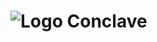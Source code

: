 <body>
  <h1
  - I'm Leonardo "SeveN"
  - 🌍Since 1993; 🎶 eclectic
  - 📚 Learning Java, JS, Html, Css and GitHub
  - 🏆Karate Shotokan, 5°Kyu
  - 💻 CEO @conclave_podquest
  </h1>

![Logo Conclave](https://user-images.githubusercontent.com/27856483/181924540-ce349963-0c69-4df0-a938-ccb94a66d828.jpg)
